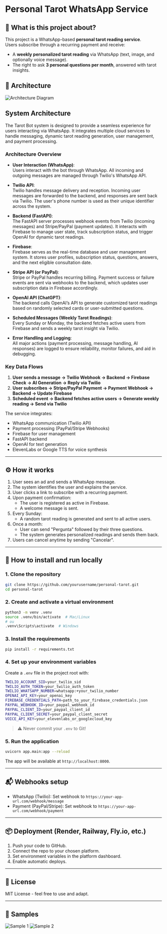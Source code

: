 # Personal Tarot WhatsApp Service

## 📖 What is this project about?

This project is a WhatsApp-based **personal tarot reading service**.  
Users subscribe through a recurring payment and receive:
- A **weekly personalized tarot reading** via WhatsApp (text, image, and optionally voice message).
- The right to ask **3 personal questions per month**, answered with tarot insights.


## 📸 Architecture

![Architecture Diagram](ArchitectureDiagram.png)

## System Architecture

The Tarot Bot system is designed to provide a seamless experience for users interacting via WhatsApp. It integrates multiple cloud services to handle messaging, dynamic tarot reading generation, user management, and payment processing.

### Architecture Overview

- **User Interaction (WhatsApp)**:  
  Users interact with the bot through WhatsApp. All incoming and outgoing messages are managed through Twilio's WhatsApp API.

- **Twilio API**:  
  Twilio handles message delivery and reception. Incoming user messages are forwarded to the backend, and responses are sent back via Twilio. The user's phone number is used as their unique identifier across the system.

- **Backend (FastAPI)**:  
  The FastAPI server processes webhook events from Twilio (incoming messages) and Stripe/PayPal (payment updates). It interacts with Firebase to manage user state, track subscription status, and trigger OpenAI for dynamic tarot readings.

- **Firebase**:  
  Firebase serves as the real-time database and user management system. It stores user profiles, subscription status, questions, answers, and the next eligible consultation date.

- **Stripe API (or PayPal)**:  
  Stripe or PayPal handles recurring billing. Payment success or failure events are sent via webhooks to the backend, which updates user subscription data in Firebase accordingly.

- **OpenAI API (ChatGPT)**:  
  The backend calls OpenAI’s API to generate customized tarot readings based on randomly selected cards or user-submitted questions.

- **Scheduled Messages (Weekly Tarot Readings)**:  
  Every Sunday or Monday, the backend fetches active users from Firebase and sends a weekly tarot insight via Twilio.

- **Error Handling and Logging**:  
  All major actions (payment processing, message handling, AI responses) are logged to ensure reliability, monitor failures, and aid in debugging.

### Key Data Flows

1. **User sends a message → Twilio Webhook → Backend → Firebase Check → AI Generation → Reply via Twilio**  
2. **User subscribes → Stripe/PayPal Payment → Payment Webhook → Backend → Update Firebase**  
3. **Scheduled event → Backend fetches active users → Generate weekly reading → Send via Twilio**


The service integrates:
- WhatsApp communication (Twilio API)
- Payment processing (PayPal/Stripe Webhooks)
- Firebase for user management
- FastAPI backend
- OpenAI for text generation
- ElevenLabs or Google TTS for voice synthesis

---

## ⚙️ How it works

1. User sees an ad and sends a WhatsApp message.
2. The system identifies the user and explains the service.
3. User clicks a link to subscribe with a recurring payment.
4. Upon payment confirmation:
   - The user is registered as active in Firebase.
   - A welcome message is sent.
5. Every Sunday:
   - A random tarot reading is generated and sent to all active users.
6. Once a month:
   - User can send "Pergunta" followed by their three questions.
   - The system generates personalized readings and sends them back.
7. Users can cancel anytime by sending "Cancelar".

---

## 🚀 How to install and run locally

### 1. Clone the repository

```bash
git clone https://github.com/yourusername/personal-tarot.git
cd personal-tarot
```

### 2. Create and activate a virtual environment

```bash
python3 -m venv .venv
source .venv/bin/activate  # Mac/Linux
# ou
.venv\Scripts\activate  # Windows
```

### 3. Install the requirements

```bash
pip install -r requirements.txt
```

### 4. Set up your environment variables

Create a `.env` file in the project root with:

```bash
TWILIO_ACCOUNT_SID=your_twilio_sid
TWILIO_AUTH_TOKEN=your_twilio_auth_token
TWILIO_WHATSAPP_NUMBER=whatsapp:+your_twilio_number
OPENAI_API_KEY=your_openai_key
FIREBASE_CREDENTIALS_PATH=path_to_your_firebase_credentials.json
PAYPAL_WEBHOOK_ID=your_paypal_webhook_id
PAYPAL_CLIENT_ID=your_paypal_client_id
PAYPAL_CLIENT_SECRET=your_paypal_client_secret
VOICE_API_KEY=your_elevenlabs_or_googlecloud_key
```

> ⚠️ Never commit your `.env` to Git!

### 5. Run the application

```bash
uvicorn app.main:app --reload
```

The app will be available at `http://localhost:8000`.

---

## 📬 Webhooks setup

- WhatsApp (Twilio): Set webhook to `https://your-app-url.com/webhook/message`
- Payment (PayPal/Stripe): Set webhook to `https://your-app-url.com/webhook/payment`

---

## 📦 Deployment (Render, Railway, Fly.io, etc.)

1. Push your code to GitHub.
2. Connect the repo to your chosen platform.
3. Set environment variables in the platform dashboard.
4. Enable automatic deploys.

---

## 📄 License

MIT License - feel free to use and adapt.

---

## 📸 Samples

![Sample 1](image1.png)
![Sample 2](image2.png)
